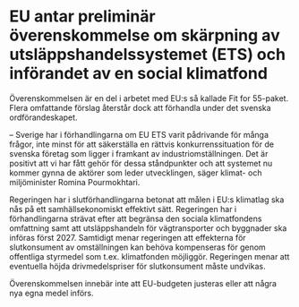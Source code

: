 # EU antar preliminär överenskommelse om skärpning av utsläppshandelssystemet (ETS) och införandet av en social klimatfond

Överenskommelsen är en del i arbetet med EU:s så kallade Fit for 55\-paket. Flera omfattande förslag återstår dock att förhandla under det svenska ordförandeskapet.

– Sverige har i förhandlingarna om EU ETS varit pådrivande för många frågor, inte minst för att säkerställa en rättvis konkurrenssituation för de svenska företag som ligger i framkant av industriomställningen. Det är positivt att vi har fått gehör för dessa ståndpunkter och att systemet nu kommer gynna de aktörer som leder utvecklingen, säger klimat\- och miljöminister Romina Pourmokhtari.

Regeringen har i slutförhandlingarna betonat att målen i EU:s klimatlag ska nås på ett samhällsekonomiskt effektivt sätt. Regeringen har i förhandlingarna strävat efter att begränsa den sociala klimatfondens omfattning samt att utsläppshandeln för vägtransporter och byggnader ska införas först 2027\. Samtidigt menar regeringen att effekterna för slutkonsument av omställningen kan behöva kompenseras för genom offentliga styrmedel som t.ex. klimatfonden möjliggör. Regeringen menar att eventuella höjda drivmedelspriser för slutkonsument måste undvikas.

Överenskommelsen innebär inte att EU\-budgeten justeras eller att några nya egna medel införs.
